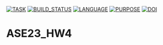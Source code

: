 [![TASK](https://img.shields.io/badge/ase23-hw4-blue)](https://img.shields.io/badge/ase23-hw4-blue)
[![BUILD_STATUS](https://github.com/ihayet/ASE23_HW4/actions/workflows/build.yml/badge.svg)](https://github.com/ihayet/ASE23_HW4/actions/workflows/build.yml)
[![LANGUAGE](https://img.shields.io/badge/language-python-green)](https://img.shields.io/badge/language-python-green)
[![PURPOSE](https://img.shields.io/badge/purpose-learning-orange)](https://img.shields.io/badge/purpose-learning-orange)
[![DOI](https://zenodo.org/badge/DOI/10.5281/zenodo.7660378.svg)](https://doi.org/10.5281/zenodo.7660378)

# ASE23_HW4
